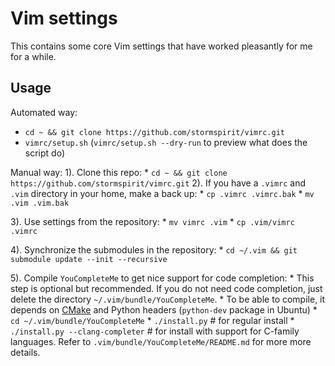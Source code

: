 # Vim settings
This contains some core Vim settings that have worked pleasantly for me for a while. 

## Usage
Automated way:
  * `cd ~ && git clone https://github.com/stormspirit/vimrc.git`
  * `vimrc/setup.sh` (`vimrc/setup.sh --dry-run` to preview what does the script do)

Manual way:
  1). Clone this repo:
    * `cd ~ && git clone https://github.com/stormspirit/vimrc.git`
  2). If you have a `.vimrc` and `.vim` directory in your home, make a back up:
    * `cp .vimrc .vimrc.bak`
    * `mv .vim .vim.bak`

  3). Use settings from the repository:
    * `mv vimrc .vim`
    * `cp .vim/vimrc .vimrc`

  4). Synchronize the submodules in the repository:
    * `cd ~/.vim && git submodule update --init --recursive`

  5). Compile `YouCompleteMe` to get nice support for code completion:
    * This step is optional but recommended. If you do not need code completion, 
      just delete the directory `~/.vim/bundle/YouCompleteMe`.
    * To be able to compile, it depends on [CMake](https://cmake.org) and Python headers (`python-dev` package in Ubuntu)
    * `cd ~/.vim/bundle/YouCompleteMe`
    * `./install.py` # for regular install
    * `./install.py --clang-completer` # for install with support for C-family languages. Refer to `.vim/bundle/YouCompleteMe/README.md` for more more details. 

